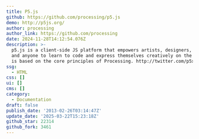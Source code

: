 ```yaml
---
title: P5.js
github: https://github.com/processing/p5.js
demo: http://p5js.org/
author: processing
author_link: https://github.com/processing
date: 2024-11-28T14:12:54.076Z
description: >-
  p5.js is a client-side JS platform that empowers artists, designers, students,
  and anyone to learn to code and express themselves creatively on the web. It
  is based on the core principles of Processing. http://twitter.com/p5xjs —
ssg:
  - HTML
css: []
ui: []
cms: []
category:
  - Documentation
draft: false
publish_date: '2013-02-26T03:14:47Z'
update_date: '2025-03-22T15:23:18Z'
github_star: 22314
github_fork: 3461
---
```

